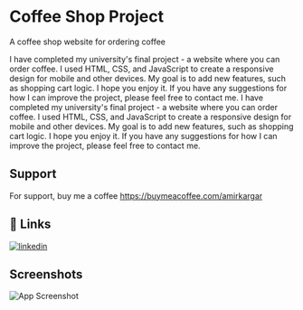 
# Coffee Shop Project

A coffee shop website for ordering coffee

I have completed my university's final project - a website where you can order coffee. I used HTML, CSS, and JavaScript to create a responsive design for mobile and other devices. My goal is to add new features, such as shopping cart logic. I hope you enjoy it. If you have any suggestions for how I can improve the project, please feel free to contact me. I have completed my university's final project - a website where you can order coffee. I used HTML, CSS, and JavaScript to create a responsive design for mobile and other devices. My goal is to add new features, such as shopping cart logic. I hope you enjoy it. If you have any suggestions for how I can improve the project, please feel free to contact me.
## Support

For support, buy me a coffee https://buymeacoffee.com/amirkargar
## 🔗 Links

[![linkedin](https://img.shields.io/badge/linkedin-0A66C2?style=for-the-badge&logo=linkedin&logoColor=white)](https://www.linkedin.com/in/amirkargar)


## Screenshots

![App Screenshot](https://i.ibb.co/r7ZFPgc/Screenshot-2024-09-06-231627.png)

